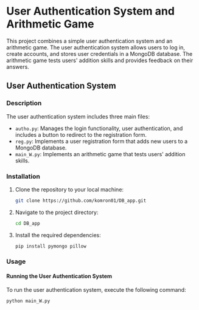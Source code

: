 # User Authentication System and Arithmetic Game

This project combines a simple user authentication system and an arithmetic game. The user authentication system allows users to log in, create accounts, and stores user credentials in a MongoDB database. The arithmetic game tests users' addition skills and provides feedback on their answers.

## User Authentication System

### Description

The user authentication system includes three main files:
- `autho.py`: Manages the login functionality, user authentication, and includes a button to redirect to the registration form.
- `reg.py`: Implements a user registration form that adds new users to a MongoDB database.
- `main_W.py`: Implements an arithmetic game that tests users' addition skills.

### Installation

1. Clone the repository to your local machine:

    ```bash
    git clone https://github.com/komron01/DB_app.git
    ```

2. Navigate to the project directory:

    ```bash
    cd DB_app
    ```

3. Install the required dependencies:

    ```bash
    pip install pymongo pillow
    ```

### Usage

#### Running the User Authentication System

To run the user authentication system, execute the following command:

```bash
python main_W.py

